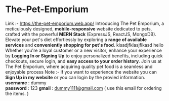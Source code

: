 # The-Pet-Emporium 
Link :- https://the-pet-emporium.web.app/
Introducing The Pet Emporium, a meticulously designed, **mobile-responsive** website dedicated to pets, crafted with the powerful **MERN Stack**  (ExpressJS, ReactJS, MongoDB).  
Elevate your pet's diet effortlessly by exploring a **range of available services** and **conveniently shopping for pet's food**.
klsadjfklasjflkasd
hello   Whether you're a loyal customer or a new visitor, enhance your experience by **Logging In or Signing Up** to enjoy personalized benefits, including quick checkouts, secure login, and **easy access to your order history**. Join us at The Pet Emporium, where acquiring quality pet food is a seamless and enjoyable process Note :- If you want to experience the website you can **Sign Up in my website** or you can login by the provied information.\
  **username** : dummy\
  **password** : 123
  **gmail**    : dummy1111@gmail.com ( use this email for ordering the items. )
  
  
  
  
